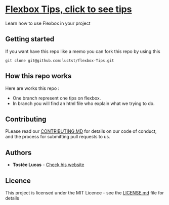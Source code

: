 # [Flexbox Tips, click to see tips](https://luctst.github.io/Flexbox-Tips/)
Learn how to use Flexbox in your project

## Getting started
If you want have this repo like a memo you can fork this repo by using this
```
git clone git@github.com:luctst/flexbox-Tips.git
```

## How this repo works
Here are works this repo :
* One branch represent one tips on flexbox.
* In branch you will find an html file who explain what we trying to do.

## Contributing
PLease read our [CONTRIBUTING.MD](https://github.com/luctst/Flexbox-Tips/blob/master/CONTRIBUTING.md) for details on our code of conduct, and the process for submitting pull requests to us.

## Authors
* **Tostée Lucas** - [Check his website](https://www.lucas-tostee.com)

## Licence
This project is licensed under the MIT Licence - see the [LICENSE.md](https://github.com/luctst/Flexbo-Tips/blob/master/LICENSE)
 file for details
